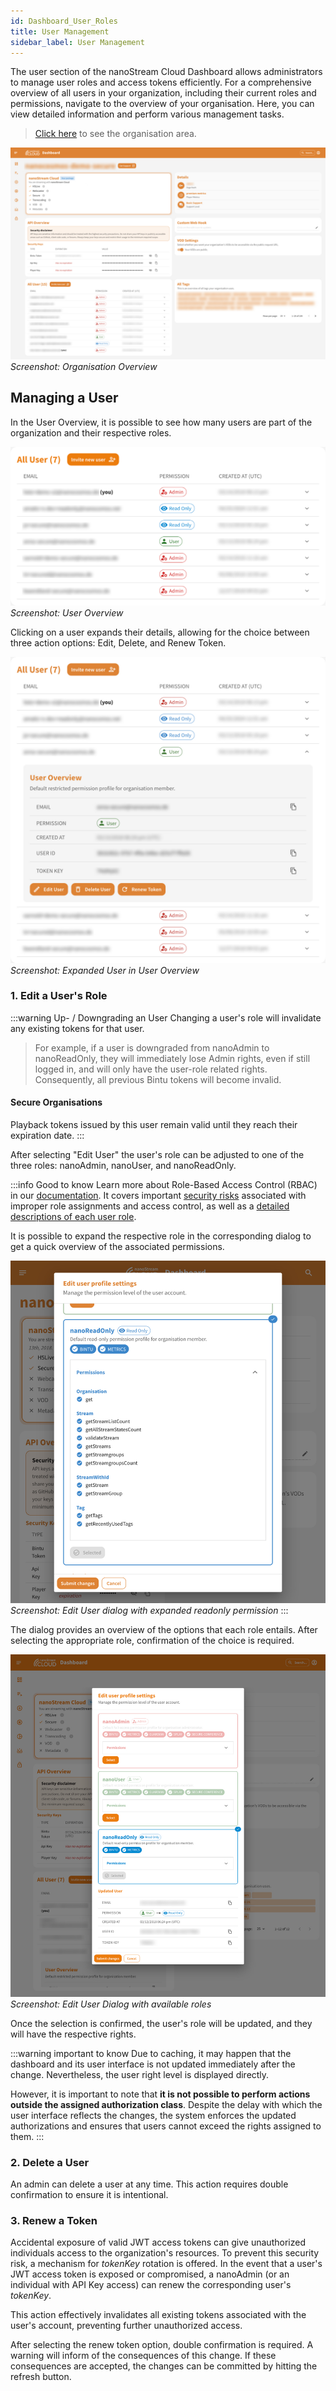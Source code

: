 ```yaml
---
id: Dashboard_User_Roles
title: User Management
sidebar_label: User Management
---
```


The user section of the nanoStream Cloud Dashboard allows administrators to manage user roles and access tokens efficiently. For a comprehensive overview of all users in your organization, including their current roles and permissions, navigate to the  overview of your organisation. Here, you can view detailed information and perform various management tasks.

> [Click here](https://dashboard.nanostream.cloud/organisation) to see the organisation area.

![orga.jpeg](../assets/cloud-frontend/cf-orga.jpg)
*Screenshot: Organisation Overview*


## Managing a User

In the User Overview, it is possible to see how many users are part of the organization and their respective roles.

![cf-all-users.jpeg](../assets/cloud-frontend/cf-all-users.jpg)
*Screenshot: User Overview*

Clicking on a user expands their details, allowing for the choice between three action options: Edit, Delete, and Renew Token.

![cf-user-expanded.jpeg](../assets/cloud-frontend/cf-user-expanded.jpg)
*Screenshot: Expanded User in User Overview*

### 1. Edit a User's Role

:::warning Up- / Downgrading an User
Changing a user's role will invalidate any existing tokens for that user. 
> For example, if a user is downgraded from <span className="role role-admin">nanoAdmin</span> to <span className="role role-readonly">nanoReadOnly</span>, they will immediately lose Admin rights, even if still logged in, and will only have the user-role related rights. Consequently, all previous Bintu tokens will become invalid.

#### Secure Organisations
Playback tokens issued by this user remain valid until they reach their expiration date.
:::

After selecting "Edit User" the user's role can be adjusted to one of the three roles: <span className="role role-admin">nanoAdmin</span>, <span className="role role-user">nanoUser</span>, and <span className="role role-readonly">nanoReadOnly</span>.

:::info Good to know
Learn more about Role-Based Access Control (RBAC) in our [documentation](../cloud/user_roles.md). It covers important [security risks](../cloud/user_roles.md#security-risks) associated with improper role assignments and access control, as well as a [detailed descriptions of each user role](../cloud/user_roles.md#user-roles).

It is possible to expand the respective role in the corresponding dialog to get a quick overview of the associated permissions.

![cf-expanded-readonly.jpg](../assets/cloud-frontend/cf-expanded-readonly.jpg)
*Screenshot: Edit User dialog with expanded readonly permission*
:::

The dialog provides an overview of the options that each role entails. After selecting the appropriate role, confirmation of the choice is required.

![cf-edit-user.jpg](../assets/cloud-frontend/cf-edit-user.jpg)
*Screenshot: Edit User Dialog with available roles*

Once the selection is confirmed, the user's role will be updated, and they will have the respective rights.

:::warning important to know
Due to caching, it may happen that the dashboard and its user interface is not updated immediately after the change. Nevertheless, the user right level is displayed directly. 

However, it is important to note that **it is not possible to perform actions outside the assigned authorization class**. Despite the delay with which the user interface reflects the changes, the system enforces the updated authorizations and ensures that users cannot exceed the rights assigned to them.
:::

### 2. Delete a User

An admin can delete a user at any time. This action requires double confirmation to ensure it is intentional.


### 3. Renew a Token

Accidental exposure of valid JWT access tokens can give unauthorized individuals access to the organization's resources. To prevent this security risk, a mechanism for *tokenKey* rotation is offered. In the event that a user's JWT access token is exposed or compromised, a <span className="role role-admin">nanoAdmin</span> (or an individual with API Key access) can renew the corresponding user's *tokenKey*.

This action effectively invalidates all existing tokens associated with the user's account, preventing further unauthorized access.

After selecting the renew token option, double confirmation is required. A warning will inform of the consequences of this change. If these consequences are accepted, the changes can be committed by hitting the refresh button.